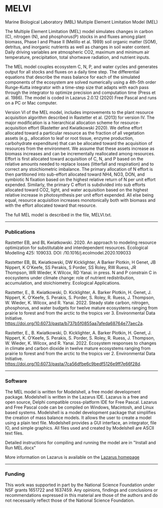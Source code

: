 # MELVI
Marine Biological Laboratory (MBL) Multiple Element Limitation Model (MEL)

The Multiple Element Limitation (MEL) model simulates changes in carbon (C), nitrogen (N), and phosphorus(P) stocks in and fluxes among plant biomass, Phase I and Phase II (Melillo et al. 1989) soil organic matter (SOM), detritus, and inorganic nutrients as well as changes in soil water content. Daily driving variables are atmospheric CO2, maximum and minimum air temperature, precipitation, total shortwave radiation, and nutrient inputs.

The MEL model couples ecosystem C, N, P, and water cycles and generates output for all stocks and fluxes on a daily time step. The differential equations that describe the mass balance for each of the simulated components of the ecosystem are solved numerically using a 4th-5th order Runge-Kutta integrator with a time-step size that adapts with each pass through the integrator to optimize precision and computation time (Press et al. 1986).  The model is coded in Lazarus 2.0.12 (2020) Free Pascal and runs on a PC or Mac computer.

Version VI of the MEL model, includes improvements to the plant resource acquisition algorithm described in Rastetter et al. (2013) for version IV.  The major modification is a hierarchical allocation scheme for resource-acquisition effort (Rastetter and Kwiatkowski 2020).  We define effort allocated toward a particular resource as the fraction of all vegetation assets (e.g., allocation to leaf or root tissue, enzyme production, carbohydrate expenditure) that can be allocated toward the acquisition of resources from the environment.  We assume that these assets increase as biomass increases and can be incrementally reallocated among resources.  Effort is first allocated toward acquisition of C, N, and P based on the relative amounts needed to replace losses (litterfall and respiration) and to correct any stoichiometric imbalance.  The primary allocation of N effort is then partitioned into sub-effort allocated toward NH4, NO3, DON, and symbiotic N fixation based on the highest relative return of N per unit effort expended.  Similarly, the primary C effort is subdivided into sub efforts allocated toward CO2, light, and water acquisition based on the highest relative increase in photosynthesis per unit effort expended.  All else being equal, resource acquisition increases monotonically both with biomass and with the effort allocated toward that resource.


The full MEL model is described in the file, MELVI.txt.

----
### Publications
Rastetter EB, and BL Kwiatkowski. 2020. An approach to modeling resource optimization for substitutable and interdependent resources. Ecological Modelling 425: 109033. DOI: /10.1016/j.ecolmodel.2020.109033

Rastetter EB, BL Kwiatkowski, DW Kicklighter, A Barker Plotkin, H Genet, JB Nippert, K O'Keefe, SS Perakis, S Porder, SS Roley, RW Ruess, JR Thompson, WR Wieder, K Wilcox, RD Yanai. in press. N and P constrain C in eocsystems under climate change: role of nutrient redistribution, accumulation, and stoichiometry. Ecological Applications.

Rastetter, E., B. Kwiatkowski, D. Kicklighter, A. Barker Plotkin, H. Genet, J. Nippert, K. O'Keefe, S. Perakis, S. Porder, S. Roley, R. Ruess, J. Thompson, W. Wieder, K. Wilcox, and R. Yanai. 2022. Steady state carbon, nitrogen, phosphorus, and water budgets for twelve mature ecosystems ranging from prairie to forest and from the arctic to the tropics ver 3. Environmental Data Initiative. https://doi.org/10.6073/pasta/b737b5f0855aa7afeda68764e77aec2a.

Rastetter, E., B. Kwiatkowski, D. Kicklighter, A. Barker Plotkin, H. Genet, J. Nippert, K. O'Keefe, S. Perakis, S. Porder, S. Roley, R. Ruess, J. Thompson, W. Wieder, K. Wilcox, and R. Yanai. 2022. Ecosystem responses to changes in climate and carbon dioxide in twelve mature ecosystems ranging from prairie to forest and from the arctic to the tropics ver 2. Environmental Data Initiative. https://doi.org/10.6073/pasta/7ca56dfbe6c9bedf5126e9ff7e66f28d.


--------------------------------------------------------------------------
### Software

The MEL model is written for Modelshell, a free model development package. Modelshell is written in the Lazarus IDE. Lazarus is a free and open source, Delphi compatible cross-platform IDE for Free Pascal. Lazarus and Free Pascal code can be compiled on Windows, Macintosh, and Linux based systems. Modelshell is a model development package that simplifies the creation of mass balance models. It allows the user to create a model using a plain text file. Modelshell provides a GUI interface, an integrator, file IO, and simple graphics. All files used and created by Modelshell are ASCII text files.

Detailed instructions for compiling and running the model are in "Install and Run MEL.docx"

More information on Lazarus is available on the [Lazarus homepage](https://www.lazarus-ide.org)

--------------------------------
### Funding
This work was supported in part by the National Science Foundation under NSF grants 1651722 and 1637459. Any opinions, findings and conclusions or recommendations expressed in this material are those of the authors and do not necessarily reflect those of the National Science Foundation.
